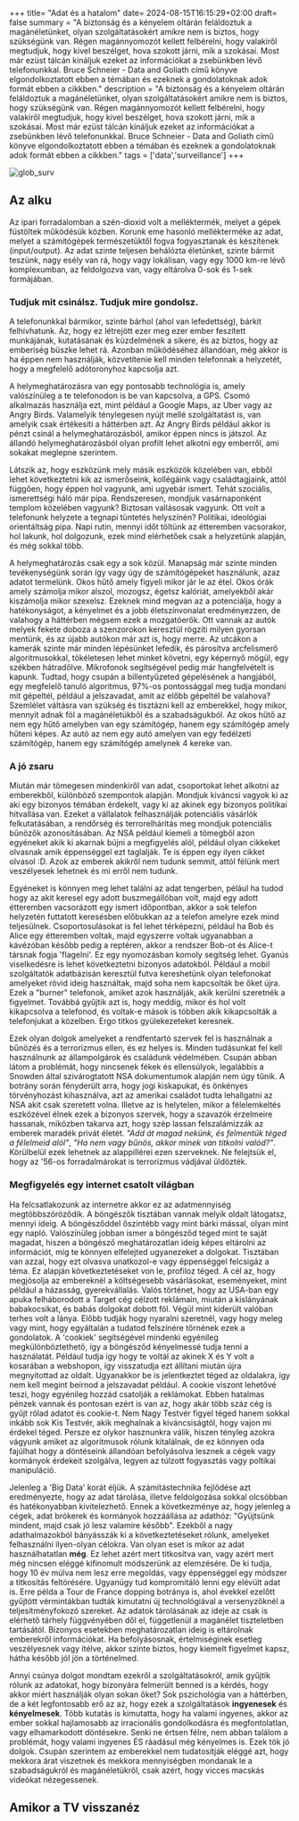 +++
title= "Adat és a hatalom"
date= 2024-08-15T16:15:29+02:00
draft= false
summary = "A biztonság és a kényelem oltárán feláldoztuk a magánéletünket, olyan szolgáltatásokért amikre nem is biztos, hogy szükségünk van. Régen magánnyomozót kellett felbérelni, hogy valakiről megtudjuk, hogy kivel beszélget, hova szokott járni, mik a szokásai. Most már ezüst tálcán kínáljuk ezeket az információkat a zsebünkben lévő telefonunkkal. Bruce Schneier - Data and Goliath című könyve elgondolkoztatott ebben a témában és ezeknek a gondolatoknak adok formát ebben a cikkben."
description = "A biztonság és a kényelem oltárán feláldoztuk a magánéletünket, olyan szolgáltatásokért amikre nem is biztos, hogy szükségünk van. Régen magánnyomozót kellett felbérelni, hogy valakiről megtudjuk, hogy kivel beszélget, hova szokott járni, mik a szokásai. Most már ezüst tálcán kínáljuk ezeket az információkat a zsebünkben lévő telefonunkkal. Bruce Schneier - Data and Goliath című könyve elgondolkoztatott ebben a témában és ezeknek a gondolatoknak adok formát ebben a cikkben."
tags = ['data','surveillance']
+++

![glob_surv](/global_surv.png)


## Az alku

Az ipari forradalomban a szén-dioxid volt a melléktermék, melyet a gépek füstöltek működésük közben. Korunk eme hasonló mellékterméke az adat, melyet a számítógépek természetüktől fogva fogyasztanak és készítenek (input/output). Az adat szinte teljesen behálózta életünket, szinte bármit teszünk, nagy esély van rá, hogy vagy lokálisan, vagy egy 1000 km-re lévő komplexumban, az feldolgozva van, vagy eltárolva 0-sok és 1-sek formájában.

### Tudjuk mit csinálsz. Tudjuk mire gondolsz.

A telefonunkkal bármikor, szinte bárhol (ahol van lefedettség), bárkit felhívhatunk. Az, hogy ez létrejött ezer meg ezer ember feszített munkájának, kutatásának és küzdelmének a sikere, és az biztos, hogy az emberiség büszke lehet rá. Azonban működéséhez állandóan, még akkor is ha éppen nem használják, közvetítenie kell minden telefonnak a helyzetét, hogy a megfelelő adótoronyhoz kapcsolja azt.

A helymeghatározásra van egy pontosabb technológia is, amely valószínüleg a te telefonodon is be van kapcsolva, a GPS. Csomó alkalmazás használja ezt, mint például a Google Maps, az Uber vagy az Angry Birds. Valamelyik ténylegesen nyújt mellé szolgáltatást is, van amelyik csak értékesíti a háttérben azt. Az Angry Birds például akkor is pénzt csinál a helymeghatározásból, amikor éppen nincs is játszol. Az állandó helymeghatározásból olyan profilt lehet alkotni egy emberről, ami sokakat meglepne szerintem.

Látszik az, hogy eszközünk mely másik eszközök közelében van, ebből lehet következtetni kik az ismerőseink, kollégáink vagy családtagjaink, attól függően, hogy éppen hol vagyunk, ami ugyebár ismert. Tehát szociális, ismerettségi háló már pipa. Rendszeresen, mondjuk vasárnaponként templom közelében vagyunk? Biztosan vallásosak vagyunk. Ott volt a telefonunk helyzete a tegnapi tüntetés helyszínén? Politikai, ideológiai orientáltság pipa. Napi rutin, mennyi időt töltünk az étteremben vacsorakor, hol lakunk, hol dolgozunk, ezek mind elérhetőek csak a helyzetünk alapján, és még sokkal több.

A helymeghatározás csak egy a sok közül. Manapság már szinte minden tevékenységünk során így vagy úgy de számítógépeket használunk, azaz adatot termelünk. Okos hűtő amely figyeli mikor jár le az étel. Okos órák amely számolja mikor alszol, mozogsz, égetsz kalóriát, amelyekből akár kiszámolja mikor szexelsz. Ezeknek mind megvan az a potenciálja, hogy a hatékonyságot, a kényelmet és a jobb életszínvonalat eredményezzen, de valahogy a háttérben mégsem ezek a mozgatóerők. Ott vannak az autók melyek fekete doboza a szenzorokon keresztül rögzíti milyen gyorsan mentünk, és az újabb autókon már azt is, hogy merre. Az utcákon a kamerák szinte már minden lépésünket lefedik, és párosítva arcfelismerő algoritmusokkal, tökéletesen lehet minket követni, egy képernyő mögül, egy székben hátradőlve. Mikrofonok segítségével pedig már hangfelvételt is kapunk. Tudtad, hogy csupán a billentyűzeted gépelésének a hangjából, egy megfelelő tanuló algoritmus, 97%-os pontossággal meg tudja mondani mit gépeltél, például a jelszavadat, amit az előbb gépeltél be valahova? Szemlélet váltásra van szükség és tisztázni kell az emberekkel, hogy mikor, mennyit adnak föl a magánéletükből és a szabadságukból. Az okos hűtő az nem egy hűtő amelyben van egy számítógép, hanem egy számítógép amely hűteni képes. Az autó az nem egy autó amelyen van egy fedélzeti számítógép, hanem egy számítógép amelynek 4 kereke van.

### A jó zsaru

Miután már tömegesen mindenkiről van adat, csoportokat lehet alkotni az emberekből, különböző szempontok alapján. Mondjuk kiváncsi vagyok ki az aki egy bizonyos témában érdekelt, vagy ki az akinek egy bizonyos politikai hitvallása van. Ezeket a vállalatok felhasználják potenciális vásárlók felkutatásában, a rendőrség és terrorelhárítás meg mondjuk potenciális bűnözők azonosításában. Az NSA például kiemeli a tömegből azon egyéneket akik ki akarnak bújni a megfigyelés alól, például olyan cikkeket olvasnak amik éppenséggel ezt taglalják. Te is éppen egy ilyen cikket olvasol :D. Azok az emberek akikről nem tudunk semmit, attól félünk mert veszélyesek lehetnek és mi erről nem tudunk.

Egyéneket is könnyen meg lehet találni az adat tengerben, pélául ha tudod hogy az akit keresel egy adott buszmegállóban volt, majd egy adott étteremben vacsorázott egy ismert időpontban, akkor a sok telefon helyzetén futtatott keresésben előbukkan az a telefon amelyre ezek mind teljesülnek. Csoportosulásokat is fel lehet térképezni, például ha Bob és Alice egy étteremben voltak, majd egyszerre voltak ugyanabban a kávézóban később pedig a reptéren, akkor a rendszer Bob-ot és Alice-t társnak fogja 'flagelni'. Ez egy nyomozásban komoly segítség lehet. Gyanús viselkedésre is lehet következtetni bizonyos adatokból. Például a mobil szolgáltatók adatbázisán keresztül futva kereshetünk olyan telefonokat amelyeket rövid ideig használtak, majd soha nem kapcsolták be őket újra. Ezek a "burner" telefonok, amiket azok használják, akik kerülni szeretnék a figyelmet. Továbbá gyűjtik azt is, hogy meddig, mikor és hol volt kikapcsolva a telefonod, és voltak-e mások is többen akik kikapcsolták a telefonjukat a közelben. Ergo titkos gyülekezeteket keresnek.

Ezek olyan dolgok amelyeket a rendfentartó szervek fel is használnak a bűnözés és a terrorizmus ellen, és ez helyes is. Minden tudásunkat fel kell használnunk az állampolgárok és családunk védelmében. Csupán abban látom a problémát, hogy nincsenek fékek és ellensúlyok, legalábbis a Snowden által szivárogtatott NSA dokumentumok alapján nem úgy tűnik. A botrány során fényderült arra, hogy jogi kiskapukat, és önkényes törvényhozást kihasználva, azt az amerikai családot tudta lehallgatni az NSA akit csak szeretett volna. Illetve az is helytelen, mikor a félelemkeltés eszközével élnek ezek a bizonyos szervek, hogy a szavazók érzelmeire hassanak, miközben takarva azt, hogy szép lassan felszalámizzák az emberek maradék privát életét. *"Add át magad nekünk, és felmentük téged a félelmeid alól"*, *"Ha nem vagy bűnös, akkor minek van titkolni valód?"*. Körülbelül ezek lehetnek az alappillérei ezen szerveknek. Ne felejtsük el, hogy az '56-os forradalmárokat is terrorizmus vádjával üldözték.

### Megfigyelés egy internet csatolt világban

Ha felcsatlakozunk az internetre akkor ez az adatmennyiség megtöbbszöröződik. A böngészők tisztában vannak melyik oldalt látogatsz, mennyi ideig. A böngésződdel őszintébb vagy mint bárki mással, olyan mint egy napló. Valószínüleg jobban ismer a böngésződ téged mint te saját magadat, hiszen a böngésző meghatározatlan ideig képes eltárolni az információt, míg te könnyen elfelejted ugyanezeket a dolgokat. Tisztában van azzal, hogy ezt olvasva unatkozol-e vagy éppenséggel felcsigáz a téma. Ez alapján következtetéseket von le, profiloz téged. A cél az, hogy megjósolja az embereknél a költségesebb vásárlásokat, eseményeket, mint például a házasság, gyerekvállalás. Valós történet, hogy az USA-ban egy apuka felháborodott a Target cég célzott reklámain, miután a kislányának babakocsikat, és babás dolgokat dobott föl. Végül mint kiderült valóban terhes volt a lánya. Előbb tudják hogy nyaralni szeretnél, vagy hogy meleg vagy mint, hogy egyáltalán a tudatod felszínére tőrnének ezek a gondolatok. A 'cookiek' segítségével mindenki egyénileg megkülönböztethető, így a böngésződ kényelmessé tudja tenni a használatát. Például tudja így hogy te voltál az akinek X és Y volt a kosarában a webshopon, így visszatudja ezt állítani miután újra megnyitottad az oldalt. Ugyanakkor be is jelentkeztet téged az oldalakra, így nem kell megint beírnod a jelszavadat például. A cookie viszont lehetővé teszi, hogy egyénileg hozzád csatolják a reklámokat. Ebben hatalmas pénzek vannak és pontosan ezért is van az, hogy akár több száz cég is gyűjt rólad adatot és cookie-t. Nem Nagy Testvér figyel téged hanem sokkal inkább sok Kis Testvér, akik meghalnak a kiváncsiságtól, hogy vajon mi érdekel téged. Persze ez olykor hasznunkra válik, hiszen tényleg azokra vágyunk amiket az algoritmusok rólunk kitalálnak, de ez könnyen oda fajúlhat hogy a döntéseink állandóan befolyásolva lesznek a cégek vagy kormányok érdekeit szolgálva, legyen az túlzott fogyasztás vagy poltikai manipuláció.

Jelenleg a 'Big Data' korát éljük. A számítástechnika fejlődése azt eredményezte, hogy az adat tárolása, illetve feldolgozása sokkal olcsóbban és hatékonyabban kivitelezhető. Ennek a következménye az, hogy jelenleg a cégek, adat brókerek és kormányok hozzáállása az adathóz: "Gyüjtsünk mindent, majd csak jó lesz valamire később". Ezekből a nagy adathalmazokból bányásszák ki a következtetéseket rólunk, amelyeket felhasználni ilyen-olyan célokra. Van olyan eset is mikor az adat használhatatlan **még**. Ez lehet azért mert titkosítva van, vagy azért mert még nincsen eléggé kifinomult módszerünk az elemzésére. De ki tudja, hogy 10 év múlva nem lesz erre megoldás, vagy éppenséggel egy módszer a titkosítás feltörésére. Ugyanúgy tud kompromitáló lenni egy elévült adat is. Erre példa a Tour de France dopping botránya is, ahol évekkel ezelőtt gyűjtött vérmintákban tudták kimutatni új technológiával a versenyzőknél a teljesítményfokozó szereket. Az adatok tárolásának az ideje az csak is elérhető tárhely függvényében dől el, függetlenül a magánélet tiszteletben tartásától. Bizonyos esetekben meghatározatlan ideig is eltárolnak emberekről információkat. Ha befolyásosnak, értelmiséginek esetleg veszélyesnek vagy ítélve, akkor szinte biztos, hogy kiemelt figyelmet kapsz, hátha később jól jön a történelmed.

Annyi csúnya dolgot mondtam ezekről a szolgáltatásokról, amik gyűjtik rólunk az adatokat, hogy bizonyára felmerült benned is a kérdés, hogy akkor miért használják olyan sokan őket? Sok pszichológia van a háttérben, de a két legfontosabb erő az az, hogy ezek a szolgáltatások **ingyenesek** és **kényelmesek**. Több kutatás is kimutatta, hogy ha valami ingyenes, akkor az ember sokkal hajlamosabb az irracionális gondolkodásra és megfontolatlan, vagy elhamarkodott döntésekre. Senki ne értsen félre, nem abban találom a problémát, hogy valami ingyenes ÉS ráadásul még kényelmes is. Ezek tök jó dolgok. Csupán szerintem az emberekkel nem tudatosítják eléggé azt, hogy mekkora árat viszetnek és mekkora mennyiségben mondanak le a szabadságukról és magánéletükről, csak azért, hogy vicces macskás videókat nézegessenek.

## Amikor a TV visszanéz

